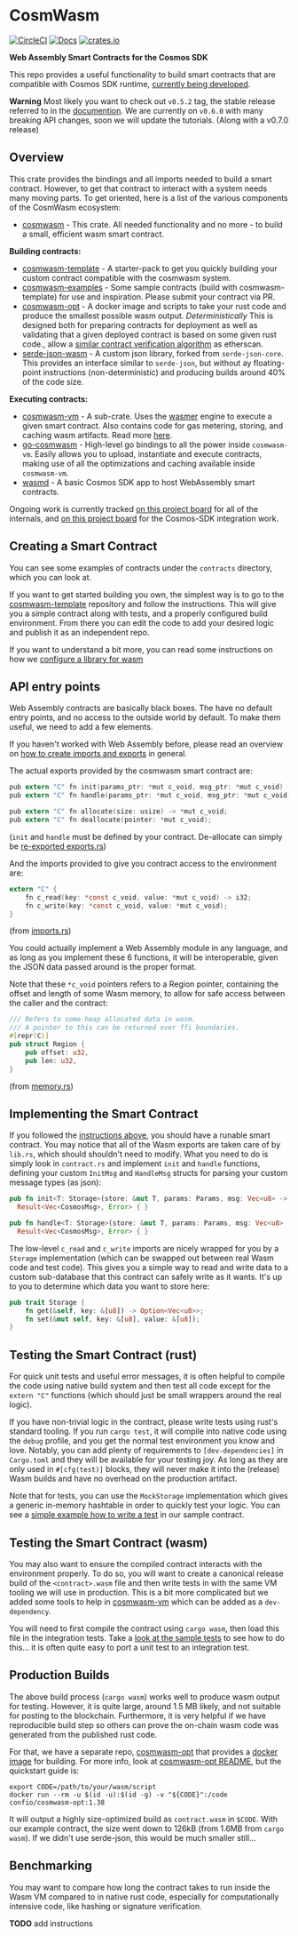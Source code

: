 # CosmWasm

[![CircleCI](https://circleci.com/gh/confio/cosmwasm/tree/master.svg?style=shield)](https://circleci.com/gh/confio/cosmwasm/tree/master)
[![Docs](https://docs.rs/cosmwasm/badge.svg)](https://docs.rs/cosmwasm)
[![crates.io](https://img.shields.io/crates/v/cosmwasm.svg)](https://crates.io/crates/cosmwasm)


**Web Assembly Smart Contracts for the Cosmos SDK**

This repo provides a useful functionality to build smart contracts that
are compatible with Cosmos SDK runtime, [currently being developed](https://github.com/cosmwasm/cosmos-sdk/issues).

**Warning** Most likely you want to check out `v0.5.2` tag, the stable release referred to in the [documention](https://www.cosmwasm.com).
We are currently on `v0.6.0` with many breaking API changes, soon we will update the tutorials. (Along with a v0.7.0 release)

## Overview

This crate provides the bindings and all imports needed to build a smart contract.
However, to get that contract to interact with a system needs many moving parts.
To get oriented, here is a list of the various components of the CosmWasm ecosystem:

* [cosmwasm](https://github.com/confio/cosmwasm) - This crate. All needed functionality and no more - to build a small, efficient wasm smart contract.

**Building contracts:**

* [cosmwasm-template](https://github.com/confio/cosmwasm-template) - A starter-pack to get you quickly building your custom contract compatible with the cosmwasm system.
* [cosmwasm-examples](https://github.com/confio/cosmwasm-examples) - Some sample contracts (build with cosmwasm-template) for use and inspiration. Please submit your contract via PR.
* [cosmwasm-opt](https://github.com/confio/cosmwasm-opt) - A docker image and scripts to take your rust code and produce the smallest possible wasm output. *Deterministically*
This is designed both for preparing contracts for deployment as well as validating that a given deployed contract is based on some given rust code.,
allow a [similar contract verification algorithm](https://medium.com/coinmonks/how-to-verify-and-publish-on-etherscan-52cf25312945) as etherscan.
* [serde-json-wasm](https://github.com/confio/serde-json-wasm) - A custom json library, forked from `serde-json-core`. This provides an interface similar to
`serde-json`, but without ay floating-point instructions (non-deterministic) and producing builds
around 40% of the code size.

**Executing contracts:**

* [cosmwasm-vm](https://github.com/confio/cosmwasm/tree/master/lib/vm) - A sub-crate. Uses the [wasmer](https://github.com/wasmerio/wasmer) engine
to execute a given smart contract. Also contains code for gas metering, storing, and caching wasm artifacts. Read more [here](lib/vm/README.md).
* [go-cosmwasm](https://github.com/confio/go-cosmwasm) - High-level go bindings to all the power inside `cosmwasm-vm`. Easily allows you to upload, instantiate and execute contracts,
making use of all the optimizations and caching available inside `cosmwasm-vm`.
* [wasmd](https://github.com/cosmwasm/wasmd) - A basic Cosmos SDK app to host WebAssembly smart contracts.

Ongoing work is currently tracked [on this project board](https://github.com/orgs/confio/projects/1)
for all of the internals, and [on this project board](https://github.com/cosmwasm/modules/projects/3)
for the Cosmos-SDK integration work.

## Creating a Smart Contract

You can see some examples of contracts under the `contracts` directory,
which you can look at.

If you want to get started building you own, the simplest
way is to go to the [cosmwasm-template](https://github.com/confio/cosmwasm-template)
repository and follow the instructions. This will give you a simple contract
along with tests, and a properly configured build environment. From there
you can edit the code to add your desired logic and publish it as an independent
repo.

If you want to understand a bit more, you can read some instructions on how
we [configure a library for wasm](./Building.md)

## API entry points

Web Assembly contracts are basically black boxes. The have no default entry points,
and no access to the outside world by default. To make them useful, we need to add
a few elements.

If you haven't worked with Web Assembly before, please read an overview
on [how to create imports and exports](./EntryPoints.md) in general.

The actual exports provided by the cosmwasm smart contract are:

```C
pub extern "C" fn init(params_ptr: *mut c_void, msg_ptr: *mut c_void) -> *mut c_void;
pub extern "C" fn handle(params_ptr: *mut c_void, msg_ptr: *mut c_void) -> *mut c_void;

pub extern "C" fn allocate(size: usize) -> *mut c_void;
pub extern "C" fn deallocate(pointer: *mut c_void);
```
(`init` and `handle` must be defined by your contract. De-allocate can simply be
[re-exported exports.rs](https://github.com/confio/cosmwasm/blob/master/src/exports.rs#L16-L30))

And the imports provided to give you contract access to the environment are:

```C
extern "C" {
    fn c_read(key: *const c_void, value: *mut c_void) -> i32;
    fn c_write(key: *const c_void, value: *mut c_void);
}
```
(from [imports.rs](https://github.com/confio/cosmwasm/blob/master/src/imports.rs#L12-L17))

You could actually implement a Web Assembly module in any language,
and as long as you implement these 6 functions, it will be interoperable,
given the JSON data passed around is the proper format.

Note that these `*c_void` pointers refers to a Region pointer, containing
the offset and length of some Wasm memory, to allow for safe access between the
caller and the contract:

```rust
/// Refers to some heap allocated data in wasm.
/// A pointer to this can be returned over ffi boundaries.
#[repr(C)]
pub struct Region {
    pub offset: u32,
    pub len: u32,
}
```
(from [memory.rs](https://github.com/confio/cosmwasm/blob/master/src/memory.rs#L7-L13))

## Implementing the Smart Contract

If you followed the [instructions above](#Creating), you should have a
runable smart contract. You may notice that all of the Wasm exports
are taken care of by `lib.rs`, which should shouldn't need to modify.
What you need to do is simply look in `contract.rs` and implement `init`
and `handle` functions, defining your custom `InitMsg` and `HandleMsg`
structs for parsing your custom message types (as json):

```rust
pub fn init<T: Storage>(store: &mut T, params: Params, msg: Vec<u8> ->
  Result<Vec<CosmosMsg>, Error> { }

pub fn handle<T: Storage>(store: &mut T, params: Params, msg: Vec<u8> ->
  Result<Vec<CosmosMsg>, Error> { }
```

The low-level `c_read` and `c_write` imports are nicely wrapped for you
by a `Storage` implementation (which can be swapped out between real
Wasm code and test code). This gives you a simple way to read and write
data to a custom sub-database that this contract can safely write as it wants.
It's up to you to determine which data you want to store here:

```rust
pub trait Storage {
    fn get(&self, key: &[u8]) -> Option<Vec<u8>>;
    fn set(&mut self, key: &[u8], value: &[u8]);
}
```

## Testing the Smart Contract (rust)

For quick unit tests and useful error messages, it is often helpful to compile
the code using native build system and then test all code except for the `extern "C"`
functions (which should just be small wrappers around the real logic).

If you have non-trivial logic in the contract, please write tests using rust's
standard tooling. If you run `cargo test`, it will compile into native code
using the `debug` profile, and you get the normal test environment you know
and love. Notably, you can add plenty of requirements to `[dev-dependencies]`
in `Cargo.toml` and they will be available for your testing joy. As long
as they are only used in `#[cfg(test)]` blocks, they will never make it into
the (release) Wasm builds and have no overhead on the production artifact.

Note that for tests, you can use the `MockStorage` implementation which
gives a generic in-memory hashtable in order to quickly test your logic.
You can see a
[simple example how to write a test](https://github.com/confio/cosmwasm/blob/81b6702d3994c8c34fb51c53176993b7e672860b/contracts/hackatom/src/contract.rs#L70-L88)
in our sample contract.

## Testing the Smart Contract (wasm)

You may also want to ensure the compiled contract interacts with the environment
properly. To do so, you will want to create a canonical release build of
the `<contract>.wasm` file and then write tests in with the
same VM tooling we will use in production. This is a bit more complicated but
we added some tools to help in [cosmwasm-vm](https://github.com/confio/cosmwasm/tree/master/lib/vm)
which can be added as a `dev-dependency`.

You will need to first compile the contract using `cargo wasm`,
then load this file in the integration tests. Take a
[look at the sample tests](https://github.com/confio/cosmwasm/blob/master/contracts/hackatom/tests/integration.rs)
to see how to do this... it is often quite easy to port a unit test
to an integration test.

## Production Builds

The above build process (`cargo wasm`) works well to produce wasm output for
testing. However, it is quite large, around 1.5 MB likely, and not suitable
for posting to the blockchain. Furthermore, it is very helpful if we have
reproducible build step so others can prove the on-chain wasm code was generated
from the published rust code.

For that, we have a separate repo, [cosmwasm-opt](https://github.com/confio/cosmwasm-opt)
that provides a [docker image](https://hub.docker.com/r/confio/cosmwasm-opt/tags)
for building. For more info, look at
[cosmwasm-opt README](https://github.com/confio/cosmwasm-opt/blob/master/README.md#usage),
but the quickstart guide is:

```shell script
export CODE=/path/to/your/wasm/script
docker run --rm -u $(id -u):$(id -g) -v "${CODE}":/code confio/cosmwasm-opt:1.38
```

It will output a highly size-optimized build as `contract.wasm` in `$CODE`.
With our example contract, the size went down to 126kB (from 1.6MB from `cargo wasm`).
If we didn't use serde-json, this would be much smaller still...

## Benchmarking

You may want to compare how long the contract takes to run inside the Wasm VM
compared to in native rust code, especially for computationally intensive code,
like hashing or signature verification.

**TODO** add instructions
